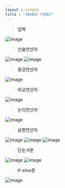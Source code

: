 ```yaml
---
layout : single
title : "JAVA의 기본02"
---
```

>**입력**

![image](https://user-images.githubusercontent.com/105334682/177475419-efe9a43a-5452-4441-aa0a-7cd76d6da7fe.png)
>**산술연산자**

![image](https://user-images.githubusercontent.com/105334682/177481037-b0fd2d91-ba01-4fba-aba8-6a28480d95dd.png)
![image](https://user-images.githubusercontent.com/105334682/177481073-70b1dc72-9639-4770-9c64-d3d73a4f8109.png)
>**증강연산자**

![image](https://user-images.githubusercontent.com/105334682/177487972-80c20880-914f-4de9-9115-3a6a5a06bb13.png)
>**비교연산자**

![image](https://user-images.githubusercontent.com/105334682/177488061-b4a1fe1b-2bb3-4638-9b56-fd41cc9453e3.png)
>**논리연산자**

![image](https://user-images.githubusercontent.com/105334682/177488147-3a953507-86b1-42a2-864c-f8f5d520d0c4.png)
>**삼항연산자**

![image](https://user-images.githubusercontent.com/105334682/177488264-73ff2838-d829-4022-b8a8-34e5075d1240.png)
![image](https://user-images.githubusercontent.com/105334682/177488355-b3e429a5-8da9-49c1-93f0-8387c62c4837.png)
![image](https://user-images.githubusercontent.com/105334682/177491021-386ae336-8243-4b7e-a580-3a804cc31289.png)
>**단순 if문**

![image](https://user-images.githubusercontent.com/105334682/177496033-832f7f03-583a-404c-88ed-3ff8937030a1.png)
![image](https://user-images.githubusercontent.com/105334682/177496073-b4545cd3-e316-4f74-809a-f9208142eef7.png)
>**if-else문**

![image](https://user-images.githubusercontent.com/105334682/177497290-6806709a-6863-4151-a7ce-fd4f086603b1.png)
